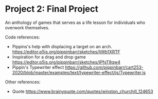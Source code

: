 # Project 2: Final Project

An anthology of games that serves as a life lesson for individuals who overwork themselves.

Code references:

-   Pippins's help with displacing a target on an arch. <https://editor.p5js.org/pippinbarr/sketches/ljWb1XRTF>
-   Inspiration for a drag and drop game <https://editor.p5js.org/pippinbarr/sketches/IPfsT9qw4>  
-   Pippin's Typewriter effect <https://github.com/pippinbarr/cart253-2020/blob/master/examples/text/typewriter-effect/js/Typewriter.js>

Other references:

- Quote https://www.brainyquote.com/quotes/winston_churchill_124653
